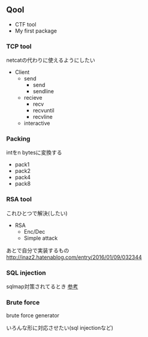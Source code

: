 ## Qool
- CTF tool
- My first package

### TCP tool
netcatの代わりに使えるようにしたい

- Client
    - send
        - send
        - sendline
    - recieve
        - recv
        - recvuntil
        - recvline
    - interactive


### Packing
intをn bytesに変換する

- pack1
- pack2
- pack4
- pack8

### RSA tool
これひとつで解決(したい)
- RSA
    - Enc/Dec
    - Simple attack

あとで自分で実装するもの
http://inaz2.hatenablog.com/entry/2016/01/09/032344

### SQL injection
sqlmap対策されてるとき
[参考](https://medium.com/@ismailtasdelen/sql-injection-payload-list-b97656cfd66b)


### Brute force
brute force generator

いろんな形に対応させたい(sql injectionなど)
